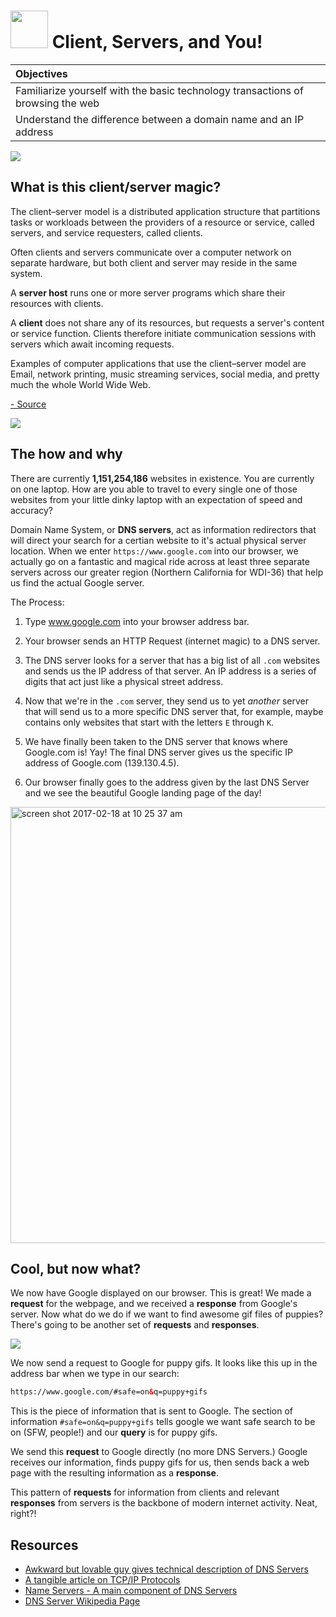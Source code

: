 # <img src="https://cloud.githubusercontent.com/assets/7833470/10899314/63829980-8188-11e5-8cdd-4ded5bcb6e36.png" height="60"> Client, Servers, and You!


| Objectives |
| :--- |
| Familiarize yourself with the basic technology transactions of browsing the web |
| Understand the difference between a domain name and an IP address |

<img src="http://www.reactiongifs.com/wp-content/uploads/2013/10/tim-and-eric-mind-blown.gif">

## What is this client/server magic?

The client–server model is a distributed application structure that partitions tasks or workloads between the providers of a resource or service, called servers, and service requesters, called clients.  
  
Often clients and servers communicate over a computer network on separate hardware, but both client and server may reside in the same system. 
 
A **server host** runs one or more server programs which share their resources with clients. 

A **client** does not share any of its resources, but requests a server's content or service function. Clients therefore initiate communication sessions with servers which await incoming requests. 
  
Examples of computer applications that use the client–server model are Email, network printing, music streaming services, social media, and pretty much the whole World Wide Web. 
 
<a href='https://en.wikipedia.org/wiki/Client%E2%80%93server_model'>- Source</a>



![](https://cloud.githubusercontent.com/assets/4304660/23087118/80f5e464-f526-11e6-8f74-6bde3cdaa66c.png)

## The how and why
There are currently **1,151,254,186** websites in existence.  You are currently on one laptop.  How are you able to travel to every single one of those websites from your little dinky laptop with an expectation of speed and accuracy?  

Domain Name System, or **DNS servers**, act as information redirectors that will direct your search for a certian website to it's actual physical server location.  When we enter `https://www.google.com` into our browser, we actually go on a fantastic and magical ride across at least three separate servers across our greater region (Northern California for WDI-36) that help us find the actual Google server.

The Process:  

1. Type www.google.com into your browser address bar.

2. Your browser sends an HTTP Request (internet magic) to a DNS server.

3. The DNS server looks for a server that has a big list of all `.com` websites and sends us the IP address of that server.  An IP address is a series of digits that act just like a physical street address.

4. Now that we're in the `.com` server, they send us to yet *another* server that will send us to a more specific DNS server that, for example, maybe contains only websites that start with the letters `E` through `K`. 

5. We have finally been taken to the DNS server that knows where Google.com is! Yay!  The final DNS server gives us the specific IP address of Google.com (139.130.4.5).

6. Our browser finally goes to the address given by the last DNS Server and we see the beautiful Google landing page of the day!

<img width="698" alt="screen shot 2017-02-18 at 10 25 37 am" src="https://cloud.githubusercontent.com/assets/4304660/23095784/a542df90-f5c4-11e6-8c19-0909f77d6b9d.png">


## Cool, but now what?
We now have Google displayed on our browser. This is great! We made a **request** for the webpage, and we received a **response** from Google's server.  Now what do we do if we want to find awesome gif files of puppies? There's going to be another set of **requests** and **responses**.


<img src="http://i.giphy.com/l2YWxte7sJB2XuE8M.gif">


We now send a request to Google for puppy gifs.  It looks like this up in the address bar when we type in our search: 

```html
https://www.google.com/#safe=on&q=puppy+gifs
```

This is the piece of information that is sent to Google. The section of information `#safe=on&q=puppy+gifs` tells google we want safe search to be on (SFW, people!) and our **query** is for puppy gifs.  

We send this **request** to Google directly (no more DNS Servers.) Google receives our information, finds puppy gifs for us, then sends back a web page with the resulting information as a **response**. 

This pattern of **requests** for information from clients and relevant **responses** from servers is the backbone of modern internet activity. Neat, right?!

## Resources

* <a href="https://www.youtube.com/watch?v=GlZC4Jwf3xQ" target="_blank">Awkward but lovable guy gives technical description of DNS Servers</a>
* <a href="http://searchnetworking.techtarget.com/definition/client-server" target="_blank">A tangible article on TCP/IP Protocols</a>
* <a href="https://en.wikipedia.org/wiki/Domain_Name_System" target="_blank">Name Servers - A main component of DNS Servers</a>
* <a href="https://en.wikipedia.org/wiki/Name_server" target="_blank">DNS Server Wikipedia Page</a>
